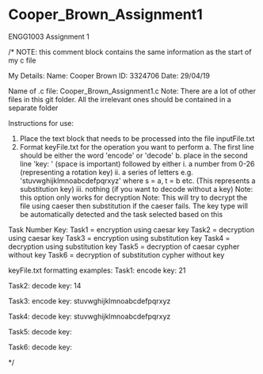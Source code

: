 # Cooper_Brown_Assignment1
ENGG1003 Assignment 1

/*
NOTE: this comment block contains the same information as the start of my c file

My Details:
Name: Cooper Brown
ID: 3324706
Date: 29/04/19

Name of .c file: Cooper_Brown_Assignment1.c
Note: There are a lot of other files in this git folder. All the irrelevant ones should be contained in a separate folder

Instructions for use:
1. Place the text block that needs to be processed into the file inputFile.txt
2. Format keyFile.txt for the operation you want to perform
    a. The first line should be either the word 'encode' or 'decode'
    b. place in the second line 'key: ' (space is important) followed by either
        i. a number from 0-26 (representing a rotation key)
        ii. a series of letters e.g. 'stuvwghijklmnoabcdefpqrxyz' where s = a, t = b etc.
            (This represents a substitution key)
        iii. nothing (if you want to decode without a key)
            Note: this option only works for decryption
            Note: This will try to decrypt the file using caeser then substitution if the caeser fails. 
       The key type will be automatically detected and the task selected based on this

Task Number Key:
Task1 = encryption using caesar key
Task2 = decryption using caesar key
Task3 = encryption using substitution key
Task4 = decryption using substitution key
Task5 = decryption of caesar cypher without key
Task6 = decryption of substitution cypher without key


keyFile.txt formatting examples:
Task1:
encode
key: 21

Task2:
decode
key: 14

Task3:
encode
key: stuvwghijklmnoabcdefpqrxyz

Task4:
decode
key: stuvwghijklmnoabcdefpqrxyz

Task5:
decode
key: 

Task6:
decode
key: 

*/
